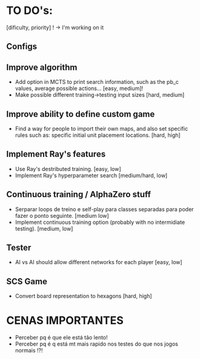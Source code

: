 # TO DO's:

[dificulty, priority]
! -> I'm working on it

## Configs

## Improve algorithm
- Add option in MCTS to print search information, such as the pb_c values, average possible actions... [easy, medium]!
- Make possible different training->testing input sizes [hard, medium]

## Improve ability to define custom game
- Find a way for people to import their own maps, and also set specific rules such as: specific initial unit placement locations. [hard, high]

## Implement Ray's features
- Use Ray's destributed training. [easy, low]
- Implement Ray's hyperparameter search [medium/hard, low]

## Continuous training / AlphaZero stuff
- Serparar loops de treino e self-play para classes separadas para poder fazer o ponto seguinte. [medium low]
- Implement continuous training option (probably with no intermidiate testing). [medium, low]

## Tester
- AI vs AI should allow different networks for each player [easy, low]

## SCS Game
- Convert board representation to hexagons [hard, high]

# CENAS IMPORTANTES
- Perceber pq é que ele está tão lento!
- Perceber pq é q está mt mais rapido nos testes do que nos jogos normais !?!
